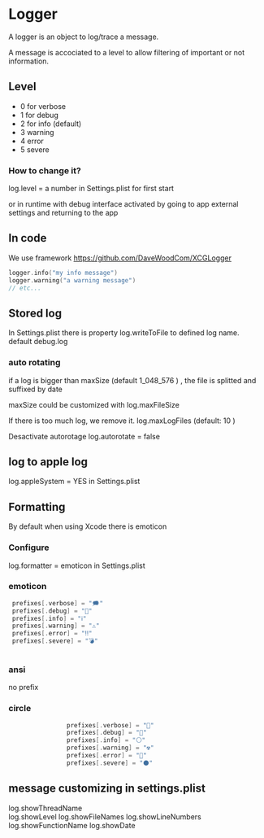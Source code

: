 # Logger

A logger is an object to log/trace a message.

A message is accociated to a level to allow filtering of important or not information.

## Level

* 0 for verbose
* 1 for debug
* 2 for info (default)
* 3 warning
* 4 error
* 5 severe

### How to change it?

log.level = a number    in Settings.plist for first start

or in runtime with debug interface activated by going to app external settings and returning to the app

## In code

We use framework https://github.com/DaveWoodCom/XCGLogger

```swift
logger.info("my info message")
logger.warning("a warning message")
// etc...
```

## Stored log

In Settings.plist there is property log.writeToFile to defined log name. default debug.log

### auto rotating

if a log is bigger than maxSize (default 1_048_576 ) , the file is splitted and suffixed by date

maxSize could be customized with log.maxFileSize

If there is too much log, we remove it. log.maxLogFiles (default: 10 )

Desactivate autorotage log.autorotate = false

## log to apple log

log.appleSystem = YES in Settings.plist

## Formatting 

By default when using Xcode there is emoticon

### Configure

log.formatter = emoticon in Settings.plist

### emoticon

```swift
 prefixes[.verbose] = "🗯"
 prefixes[.debug] = "🔹"
 prefixes[.info] = "ℹ️"
 prefixes[.warning] = "⚠️"
 prefixes[.error] = "‼️"
 prefixes[.severe] = "💣"
                
```

### ansi

no prefix

### circle

```swift
                prefixes[.verbose] = "🔘"
                prefixes[.debug] = "🔵"
                prefixes[.info] = "⚪"
                prefixes[.warning] = "☢️"
                prefixes[.error] = "🔴"
                prefixes[.severe] = "⚫"
```

## message customizing in settings.plist

log.showThreadName  
log.showLevel 
log.showFileNames
log.showLineNumbers 
log.showFunctionName
log.showDate 
